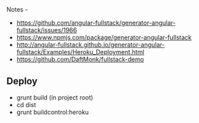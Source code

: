 ##
Notes - 
* https://github.com/angular-fullstack/generator-angular-fullstack/issues/1966
* https://www.npmjs.com/package/generator-angular-fullstack
* http://angular-fullstack.github.io/generator-angular-fullstack/Examples/Heroku_Deployment.html
* https://github.com/DaftMonk/fullstack-demo


## Deploy
* grunt build (in project root)
* cd dist
* grunt buildcontrol:heroku